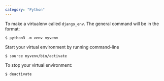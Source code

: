 ```yaml
---
category: "Python"
---
```



To make a virtualenv called `django_env`. The general command will be in the format:

```
$ python3 -m venv myvenv
```


Start your virtual environment by running command-line

```
$ source myvenv/bin/activate
```


To stop your virtual environment:

```
$ deactivate
```
